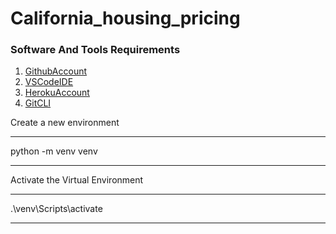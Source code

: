 # California_housing_pricing
<!-- This is a project to predict the housing prices in California using the data from Kaggle. The data -->
### Software And Tools Requirements
1. [GithubAccount](https://github.com/)
2. [VSCodeIDE](https://code.visualstudio.com/download)
3. [HerokuAccount](https://heroku.com)
4. [GitCLI](https://git-scm.com/book/en/v2/Getting-Started-The-Commnad-Line)

Create a new environment

***
python -m venv venv
***
Activate the Virtual Environment

***
.\venv\Scripts\activate
***